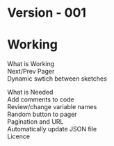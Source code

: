 # Version - 001

# Working


What is Working <br>
Next/Prev Pager <br>
Dynamic swtich between sketches <br>



What is Needed <br>
Add comments to code <br>
Review/change variable names <br>
Random button to pager <br>
Pagination and URL <br>
Automatically update JSON file <br>
Licence
